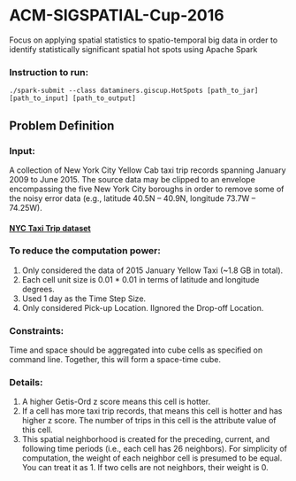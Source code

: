 # ACM-SIGSPATIAL-Cup-2016
Focus on applying spatial statistics to spatio-temporal big data in order to identify statistically significant spatial hot spots using Apache Spark

### Instruction to run:
```
./spark-submit --class dataminers.giscup.HotSpots [path_to_jar] [path_to_input] [path_to_output]
```

## Problem Definition
### Input: 
A collection of New York City Yellow Cab taxi trip records spanning January 2009 to June 2015. The source data may be clipped to an envelope encompassing the five New York City boroughs in order to remove some of the noisy error data (e.g., latitude 40.5N – 40.9N, longitude 73.7W – 74.25W).

#### [NYC Taxi Trip dataset](http://www.nyc.gov/html/tlc/html/about/trip_record_data.shtml)

### To reduce the computation power: 
1. Only considered the data of 2015 January Yellow Taxi (~1.8 GB in total). 
2. Each cell unit size is 0.01 * 0.01 in terms of latitude and longitude degrees. 
3. Used 1 day as the Time Step Size. 
4. Only considered Pick-up Location. IIgnored the Drop-off Location. 

### Constraints:  
Time and space should be aggregated into cube cells as specified on command line. Together, this will form a space-time cube.

### Details:
1. A higher Getis-Ord z score means this cell is hotter. 
2. If a cell has more taxi trip records, that means this cell is hotter and has higher z score. The number of trips in this cell is the attribute value of this cell. 
3. This spatial neighborhood is created for the preceding, current, and following time periods (i.e., each cell has 26 neighbors). For simplicity of computation, the weight of each neighbor cell is presumed to be equal. You can treat it as 1. If two cells are not neighbors, their weight is 0. 
